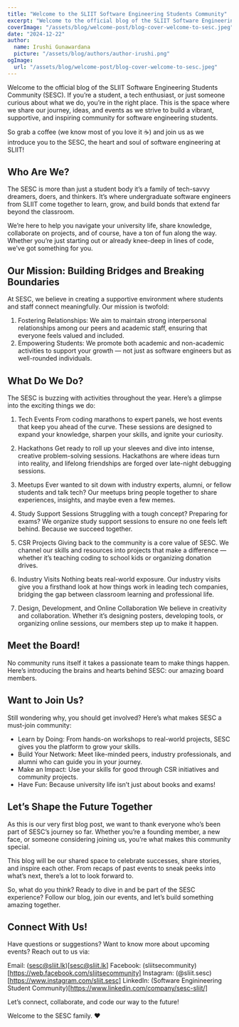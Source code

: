```yaml
---
title: "Welcome to the SLIIT Software Engineering Students Community"
excerpt: "Welcome to the official blog of the SLIIT Software Engineering Students Community (SESC). If you’re a student, a tech enthusiast, or just someone curious about what we do, you’re in the right place."
coverImage: "/assets/blog/welcome-post/blog-cover-welcome-to-sesc.jpeg"
date: "2024-12-22"
author:
  name: Irushi Gunawardana
  picture: "/assets/blog/authors/author-irushi.png"
ogImage:
  url: "/assets/blog/welcome-post/blog-cover-welcome-to-sesc.jpeg"
---
```


Welcome to the official blog of the SLIIT Software Engineering Students Community (SESC). If you’re a student, a tech enthusiast, or just someone curious about what we do, you’re in the right place. This is the space where we share our journey, ideas, and events as we strive to build a vibrant, supportive, and inspiring community for software engineering students.

So grab a coffee (we know most of you love it ☕) and join us as we introduce you to the SESC, the heart and soul of software engineering at SLIIT!

## Who Are We?

The SESC is more than just a student body it’s a family of tech-savvy dreamers, doers, and thinkers. It’s where undergraduate software engineers from SLIIT come together to learn, grow, and build bonds that extend far beyond the classroom.

We’re here to help you navigate your university life, share knowledge, collaborate on projects, and of course, have a ton of fun along the way. Whether you’re just starting out or already knee-deep in lines of code, we’ve got something for you.

## Our Mission: Building Bridges and Breaking Boundaries

At SESC, we believe in creating a supportive environment where students and staff connect meaningfully. Our mission is twofold:

1. Fostering Relationships: We aim to maintain strong interpersonal relationships among our peers and academic staff, ensuring that everyone feels valued and included.
2. Empowering Students: We promote both academic and non-academic activities to support your growth — not just as software engineers but as well-rounded individuals.

## What Do We Do?

The SESC is buzzing with activities throughout the year. Here’s a glimpse into the exciting things we do:

1. Tech Events
   From coding marathons to expert panels, we host events that keep you ahead of the curve. These sessions are designed to expand your knowledge, sharpen your skills, and ignite your curiosity.

2. Hackathons
   Get ready to roll up your sleeves and dive into intense, creative problem-solving sessions. Hackathons are where ideas turn into reality, and lifelong friendships are forged over late-night debugging sessions.

3. Meetups
   Ever wanted to sit down with industry experts, alumni, or fellow students and talk tech? Our meetups bring people together to share experiences, insights, and maybe even a few memes.

4. Study Support Sessions
   Struggling with a tough concept? Preparing for exams? We organize study support sessions to ensure no one feels left behind. Because we succeed together.

5. CSR Projects
   Giving back to the community is a core value of SESC. We channel our skills and resources into projects that make a difference — whether it’s teaching coding to school kids or organizing donation drives.

6. Industry Visits
   Nothing beats real-world exposure. Our industry visits give you a firsthand look at how things work in leading tech companies, bridging the gap between classroom learning and professional life.

7. Design, Development, and Online Collaboration
   We believe in creativity and collaboration. Whether it’s designing posters, developing tools, or organizing online sessions, our members step up to make it happen.

## Meet the Board!

No community runs itself it takes a passionate team to make things happen. Here’s introducing the brains and hearts behind SESC: our amazing board members.

## Want to Join Us?

Still wondering why, you should get involved? Here’s what makes SESC a must-join community:

- Learn by Doing: From hands-on workshops to real-world projects, SESC gives you the platform to grow your skills.
- Build Your Network: Meet like-minded peers, industry professionals, and alumni who can guide you in your journey.
- Make an Impact: Use your skills for good through CSR initiatives and community projects.
- Have Fun: Because university life isn’t just about books and exams!

## Let’s Shape the Future Together

As this is our very first blog post, we want to thank everyone who’s been part of SESC’s journey so far. Whether you’re a founding member, a new face, or someone considering joining us, you’re what makes this community special.

This blog will be our shared space to celebrate successes, share stories, and inspire each other. From recaps of past events to sneak peeks into what’s next, there’s a lot to look forward to.

So, what do you think? Ready to dive in and be part of the SESC experience? Follow our blog, join our events, and let’s build something amazing together.

## Connect With Us!

Have questions or suggestions? Want to know more about upcoming events? Reach out to us via:

Email: (sesc@sliit.lk)[sesc@sliit.lk]
Facebook: (sliitsecommunity)[https://web.facebook.com/sliitsecommunity]
Instagram: (@sliit.sesc)[https://www.instagram.com/sliit.sesc]
LinkedIn: (Software Enginineering Student Community)[https://www.linkedin.com/company/sesc-sliit/]

Let’s connect, collaborate, and code our way to the future!

Welcome to the SESC family. ❤️
